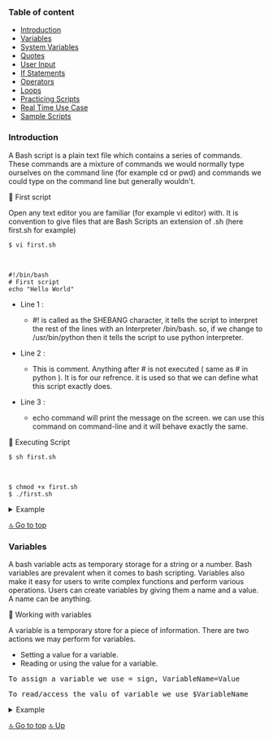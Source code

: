 ### Table of content

* [Introduction](#introduction)
* [Variables](#variables)
* [System Variables](#system-variables)
* [Quotes](#Quotes)
* [User Input](#User-Input)
* [If Statements](#If-Statements)
* [Operators](#Operators)
* [Loops](#Loops)
* [Practicing Scripts](#Sample-Scripts)
* [Real Time Use Case](#Real-Time-Use-Case)
* [Sample Scripts](#Sample-Scripts)


### Introduction 

<p> A Bash script is a plain text file which contains a series of commands. These commands are a mixture of commands we would normally type ourselves on the command line (for example cd or pwd) and commands we could type on the command line but generally wouldn't.</p>

🔹 First script

 <p> Open any text editor you are familiar (for example vi editor) with. It is convention to give files that are Bash Scripts an extension of .sh (here first.sh for example) </p>

 ```
 $ vi first.sh
 ```
 <br>
 
 ```
#!/bin/bash
# First script
echo "Hello World"
 ```
* Line 1 :
  - #! is called as the SHEBANG character, it tells the script to interpret the rest of the lines with an Interpreter /bin/bash. so, if we change to /usr/bin/python then it tells the script to use python interpreter.

* Line 2 :
    - This is comment. Anything after # is not executed ( same as # in python ). It is for our refrence. it is used so that we can define what this script exactly does.

* Line 3 :
    - echo command will print the message on the screen. we can use this command on command-line and it will behave exactly the same.

🔹 Executing Script

 ```
$ sh first.sh
 ```
<br>

```
$ chmod +x first.sh
$ ./first.sh
```

 <details><summary>Example</summary>
 <br>
   <img src="https://github.com/SahilRathod17/bash_scripts/assets/110122808/f2cf3aad-d055-4668-8136-41d319050a85">
 </details>

[🔝 Go to top](#table-of-content)

### Variables

<p>A bash variable acts as temporary storage for a string or a number. Bash variables are prevalent when it comes to bash scripting. Variables also make it easy for users to write complex functions and perform various operations. Users can create variables by giving them a name and a value. A name can be anything.</p>

🔹 Working with variables

 <p>A variable is a temporary store for a piece of information. There are two actions we may perform for variables.</p>


 * Setting a value for a variable.
 * Reading or using the value for a variable.

 <pre>To assign a variable we use = sign, VariableName=Value</pre>
 <pre>To read/access the valu of variable we use $VariableName</pre>
  <details><summary>Example</summary>
 <br>
   <img src="https://github.com/SahilRathod17/bash_scripts/assets/110122808/5f40699b-2ee2-4698-b92b-d08fd3436e08">
 </details>

 [🔝 Go to top](#table-of-content)
 [🔝 Up](#introduction)
